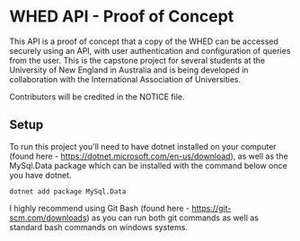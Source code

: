 # WHED API - Proof of Concept
This API is a proof of concept that a copy of the WHED can be accessed securely using an API, with user authentication and configuration of queries from the user. This is the capstone project for several students at the University of New England in Australia and is being developed in collaboration with the International Association of Universities.

Contributors will be credited in the NOTICE file.

## Setup
To run this project you'll need to have dotnet installed on your computer (found here - https://dotnet.microsoft.com/en-us/download), as well as the MySql.Data package which can be installed with the command below once you have dotnet.

`dotnet add package MySql.Data`

I highly recommend using Git Bash (found here - https://git-scm.com/downloads) as you can run both git commands as well as standard bash commands on windows systems.
